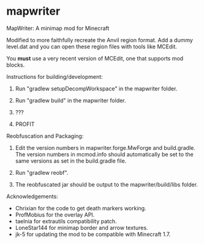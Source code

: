 mapwriter
=========

MapWriter: A minimap mod for Minecraft

Modified to more faithfully recreate the Anvil region format.  Add a dummy level.dat and you can open these region files with tools like MCEdit.

You **must** use a very recent version of MCEdit, one that supports mod blocks.


Instructions for building/development:

1) Run "gradlew setupDecompWorkspace" in the mapwriter folder.

2) Run "gradlew build" in the mapwriter folder.

3) ???

4) PROFIT

Reobfuscation and Packaging:

1) Edit the version numbers in mapwriter.forge.MwForge and build.gradle.
   The version numbers in mcmod.info should automatically be set to the same
   versions as set in the build.gradle file.

2) Run "gradlew reobf".

3) The reobfuscated jar should be output to the mapwriter/build/libs folder.

Acknowledgements:

* Chrixian for the code to get death markers working.
* ProfMobius for the overlay API.
* taelnia for extrautils compatibility patch.
* LoneStar144 for minimap border and arrow textures.
* jk-5 for updating the mod to be compatible with Minecraft 1.7.
